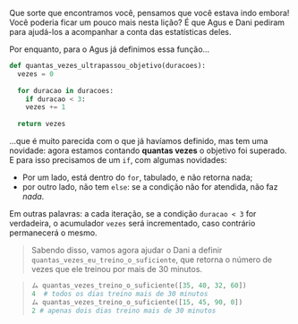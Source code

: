 Que sorte que encontramos você, pensamos que você estava indo embora! Você poderia ficar um pouco mais nesta lição? É que Agus e Dani pediram para ajudá-los a acompanhar a conta das estatísticas deles.

Por enquanto, para o Agus já definimos essa função...


```python
def quantas_vezes_ultrapassou_objetivo(duracoes):
  vezes = 0
 
  for duracao in duracoes:
	if duracao < 3:
  	vezes += 1
    
  return vezes
```

...que é muito parecida com o que já havíamos definido, mas tem uma novidade: agora estamos contando **quantas vezes** o objetivo foi superado. E para isso precisamos de um `if`, com algumas novidades:

  * Por um lado, está dentro do `for`, tabulado, e não retorna nada;
  * por outro lado, não tem `else`: se a condição não for atendida, não faz _nada_.

Em outras palavras: a cada iteração, se a condição `duracao < 3` for verdadeira, o acumulador `vezes` será incrementado, caso contrário permanecerá o mesmo.

> Sabendo disso, vamos agora ajudar o Dani a definir `quantas_vezes_eu_treino_o_suficiente`, que retorna o número de vezes que ele treinou por mais de 30 minutos.

>
> ```python
> ム quantas_vezes_treino_o_suficiente([35, 40, 32, 60])
> 4  # todos os dias treino mais de 30 minutos
> ム quantas_vezes_treino_o_suficiente([15, 45, 90, 0])
> 2 # apenas dois dias treino mais de 30 minutos
> ```
